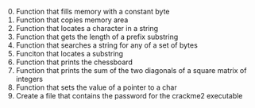 0. Function that fills memory with a constant byte
1. Function that copies memory area
2. Function that locates a character in a string
3. Function that gets the length of a prefix substring
4. Function that searches a string for any of a set of bytes
5. Funciton that locates a substring
7. Function that prints the chessboard
8. Function that prints the sum of the two diagonals of a square matrix of integers
100. Function that sets the value of a pointer to a char
101. Create a file that contains the password for the crackme2 executable
